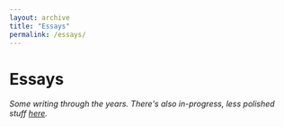 ```yaml
---
layout: archive
title: "Essays"
permalink: /essays/
---
```

# Essays

*Some writing through the years. There's also in-progress, less polished stuff [here](https://publish.obsidian.md/brozena/).*
